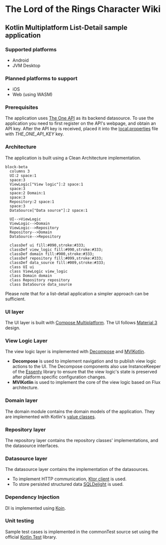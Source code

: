 # The Lord of the Rings Character Wiki

## Kotlin Multiplatform List-Detail sample application

### Supported platforms

- Android
- JVM Desktop

### Planned platforms to support

- iOS
- Web (using WASM)

### Prerequisites

The application uses [The One API](https://the-one-api.dev/) as its backend datasource. To use the application you need
to first register on the API's webpage, and obtain an API key. After the API key is received, placed it into the
[local.properties](local.properties) file with *THE_ONE_API_KEY* key.

### Architecture

The application is built using a Clean Architecture implementation.

```mermaid
block-beta
  columns 3
  UI:2 space:1
  space:3
  ViewLogic["View logic"]:2 space:1
  space:3
  space:2 Domain:1
  space:3
  Repository:2 space:1
  space:3
  DataSource["Data source"]:2 space:1

  UI-->ViewLogic
  ViewLogic-->Domain
  ViewLogic-->Repository
  Repository-->Domain
  DataSource-->Repository

  classDef ui fill:#090,stroke:#333;
  classDef view_logic fill:#990,stroke:#333;
  classDef domain fill:#900,stroke:#333;
  classDef repository fill:#099,stroke:#333;
  classDef data_source fill:#009,stroke:#333;
  class UI ui
  class ViewLogic view_logic
  class Domain domain
  class Repository repository
  class DataSource data_source

```

Please note that for a list-detail application a simpler approach can be sufficient.

### UI layer

The UI layer is built with [Compose Multiplatform](https://www.jetbrains.com/lp/compose-multiplatform/). The UI follows 
[Material 3](https://m3.material.io/) design.

### View Logic Layer

The view logic layer is implemented with [Decompose](https://arkivanov.github.io/Decompose/) and 
[MVIKotlin](https://arkivanov.github.io/MVIKotlin/).

- **Decompose** is used to implement navigation and to publish view logic actions to the UI. The Decompose components
also use InstanceKeeper of the [Essenty](https://github.com/arkivanov/Essenty) library to ensure that the view logic's
state is preserved after platform specific configuration changes.
- **MVIKotlin** is used to implement the core of the view logic based on Flux architecture.

### Domain layer

The domain module contains the domain models of the application. They are implemented with Kotlin's
[value classes](https://kotlinlang.org/docs/inline-classes.html).

### Repository layer

The repository layer contains the repository classes' implementations, and the datasource interfaces.

### Datasource layer

The datasource layer contains the implementation of the datasources.
- To implement HTTP communication, [Ktor client](https://ktor.io/docs/client-create-new-application.html) is used.
- To store persisted structured data [SQLDelight](https://cashapp.github.io/sqldelight) is used.

### Dependency Injection

DI is implemented using [Koin](https://insert-koin.io/).

### Unit testing

Sample test cases is implemented in the commonTest source set using the official 
[Kotlin Test](https://kotlinlang.org/api/latest/kotlin.test/) library.